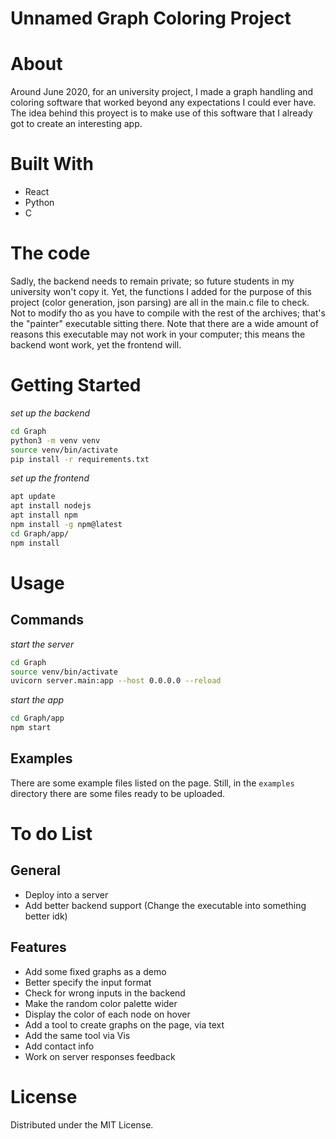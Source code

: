 # Unnamed Graph Coloring Project

# About
Around June 2020, for an university project, I made a graph handling and coloring software that worked beyond any expectations I could ever have. The idea behind this proyect is to make use of this software that I already got to create an interesting app.

# Built With
- React
- Python
- C

# The code

Sadly, the backend needs to remain private; so future students in my university won't copy it. Yet, the functions I added for the purpose of this project (color generation, json parsing) are all in the main.c file to check. Not to modify tho as you have to compile with the rest of the archives; that's the "painter" executable sitting there. Note that there are a wide amount of reasons this executable may not work in your computer; this means the backend wont work, yet the frontend will.

# Getting Started

*set up the backend*
```bash
cd Graph
python3 -m venv venv
source venv/bin/activate
pip install -r requirements.txt
```

*set up the frontend*
```bash
apt update
apt install nodejs
apt install npm
npm install -g npm@latest
cd Graph/app/
npm install
```

# Usage

## Commands

*start the server*
```bash
cd Graph
source venv/bin/activate
uvicorn server.main:app --host 0.0.0.0 --reload
```

*start the app*
```bash
cd Graph/app
npm start
```

## Examples

There are some example files listed on the page. Still, in the `examples` directory there are some files ready to be uploaded.


# To do List

## General
- Deploy into a server
- Add better backend support (Change the executable into something better idk)

## Features
- Add some fixed graphs as a demo
- Better specify the input format
- Check for wrong inputs in the backend
- Make the random color palette wider
- Display the color of each node on hover
- Add a tool to create graphs on the page, via text
- Add the same tool via Vis
- Add contact info
- Work on server responses feedback

# License
Distributed under the MIT License.